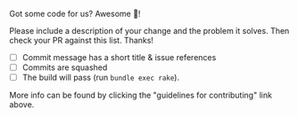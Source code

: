 Got some code for us? Awesome 🎊!

Please include a description of your change and the problem it solves. Then check your PR against this list. Thanks!
- [ ] Commit message has a short title & issue references
- [ ] Commits are squashed
- [ ] The build will pass (run `bundle exec rake`).

More info can be found by clicking the "guidelines for contributing" link above.
